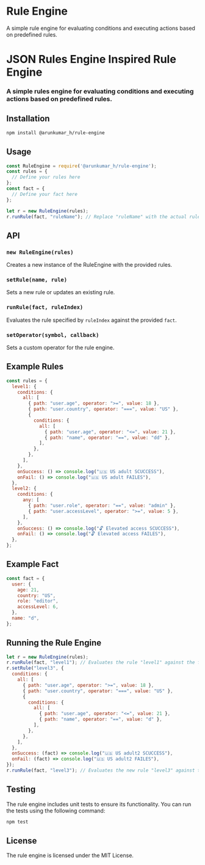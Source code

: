 # Rule Engine

A simple rule engine for evaluating conditions and executing actions based on predefined rules.


# JSON Rules Engine Inspired Rule Engine
### A simple rules engine for evaluating conditions and executing actions based on predefined rules.


## Installation

```bash
npm install @arunkumar_h/rule-engine
```

## Usage

```javascript
const RuleEngine = require('@arunkumar_h/rule-engine');
const rules = {
  // Define your rules here
};
const fact = {
  // Define your fact here
};

let r = new RuleEngine(rules);
r.runRule(fact, "ruleName"); // Replace "ruleName" with the actual rule name
```

## API

### `new RuleEngine(rules)`

Creates a new instance of the RuleEngine with the provided rules.

### `setRule(name, rule)`

Sets a new rule or updates an existing rule.

### `runRule(fact, ruleIndex)`

Evaluates the rule specified by `ruleIndex` against the provided `fact`.

### `setOperator(symbol, callback)`

Sets a custom operator for the rule engine.

## Example Rules

```javascript
const rules = {
  level1: {
    conditions: {
      all: [
        { path: "user.age", operator: ">=", value: 18 },
        { path: "user.country", operator: "===", value: "US" },
        {
          conditions: {
            all: [
              { path: "user.age", operator: "<=", value: 21 },
              { path: "name", operator: "==", value: "dd" },
            ],
          },
        },
      ],
    },
    onSuccess: () => console.log("🇺🇸 US adult SCUCCESS"),
    onFail: () => console.log("🇺🇸 US adult FAILES"),
  },
  level2: {
    conditions: {
      any: [
        { path: "user.role", operator: "==", value: "admin" },
        { path: "user.accessLevel", operator: ">=", value: 5 },
      ],
    },
    onSuccess: () => console.log("🔓 Elevated access SCUCCESS"),
    onFail: () => console.log("🔓 Elevated access FAILES"),
  },
};
```

## Example Fact

```javascript
const fact = {
  user: {
    age: 21,
    country: "US",
    role: "editor",
    accessLevel: 6,
  },
  name: "d",
};
```

## Running the Rule Engine

```javascript
let r = new RuleEngine(rules);
r.runRule(fact, "level1"); // Evaluates the rule "level1" against the fact
r.setRule("level3", {
  conditions: {
    all: [
      { path: "user.age", operator: ">=", value: 18 },
      { path: "user.country", operator: "===", value: "US" },
      {
        conditions: {
          all: [
            { path: "user.age", operator: "<=", value: 21 },
            { path: "name", operator: "==", value: "d" },
          ],
        },
      },
    ],
  },
  onSuccess: (fact) => console.log("🇺🇸 US adult2 SCUCCESS"),
  onFail: (fact) => console.log("🇺🇸 US adult2 FAILES"),
});
r.runRule(fact, "level3"); // Evaluates the new rule "level3" against the fact
```

## Testing

The rule engine includes unit tests to ensure its functionality. You can run the tests using the following command:

```bash
npm test
```

## License

The rule engine is licensed under the MIT License.
